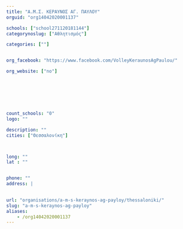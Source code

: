 ```yaml
---
title: "Α.Μ.Σ. ΚΕΡΑΥΝΟΣ ΑΓ. ΠΑΥΛΟΥ"
orguid: "org14042020001137"

schools: ["school271120181144"]
categorynoslug: ["Αθλητισμός"]

categories: [""]


org_facebook: "https://www.facebook.com/VolleyKeraunosAgPaulou/"

org_website: ["no"]







count_schools: "0"
logo: ""

description: ""
cities: ["Θεσσαλονίκη"]



long: ""
lat : ""


phone: ""
address: |
    

url: "organisations/a-m-s-keraynos-ag-payloy/thessaloniki/"
slug: "a-m-s-keraynos-ag-payloy"
aliases:
    - /org14042020001137
---
```




